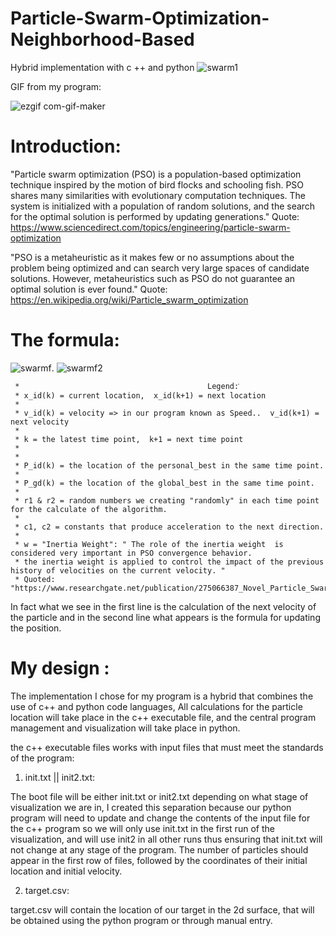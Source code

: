 # Particle-Swarm-Optimization-Neighborhood-Based
Hybrid implementation with c ++ and python
![swarm1](https://user-images.githubusercontent.com/75484097/109506006-d82dba00-7aa5-11eb-8878-b044e688297e.jpg)


GIF from my program:

![ezgif com-gif-maker](https://user-images.githubusercontent.com/75484097/109510449-b1be4d80-7aaa-11eb-98d8-63062a25cba4.gif)



# Introduction:
"Particle swarm optimization (PSO) is a population-based optimization technique inspired by the motion of bird flocks and schooling fish. PSO shares many similarities with evolutionary computation techniques. The system is initialized with a population of random solutions, and the search for the optimal solution is performed by updating generations."
Quote: 
https://www.sciencedirect.com/topics/engineering/particle-swarm-optimization

"PSO is a metaheuristic as it makes few or no assumptions about the problem being optimized and can search very large spaces of candidate solutions. However, metaheuristics such as PSO do not guarantee an optimal solution is ever found."
Quote: https://en.wikipedia.org/wiki/Particle_swarm_optimization

# The formula:

![swarmf](https://user-images.githubusercontent.com/75484097/109508250-555a2e80-7aa8-11eb-9f7a-67906e311e10.png). ![swarmf2](https://user-images.githubusercontent.com/75484097/109508261-58551f00-7aa8-11eb-8f55-0dc2c13458cf.png)

     *                                          Legend:ֿ
     * x_id(k) = current location,  x_id(k+1) = next location
     *
     * v_id(k) = velocity => in our program known as Speed..  v_id(k+1) = next velocity
     *
     * k = the latest time point,  k+1 = next time point
     * 
     *
     * P_id(k) = the location of the personal_best in the same time point.
     *
     * P_gd(k) = the location of the global_best in the same time point.
     *
     * r1 & r2 = random numbers we creating "randomly" in each time point for the calculate of the algorithm.
     *
     * c1, c2 = constants that produce acceleration to the next direction.
     *
     * w = "Inertia Weight": " The role of the inertia weight  is considered very important in PSO convergence behavior.
     * the inertia weight is applied to control the impact of the previous history of velocities on the current velocity. "
     * Quoted: "https://www.researchgate.net/publication/275066387_Novel_Particle_Swarm_Optimization_and_Its_Application_in_Calibrating_the_Underwater_Transponder_Coordinates"

In fact what we see in the first line is the calculation of the next velocity of the particle and in the second line what appears is the formula for updating the position.




# My design :

The implementation I chose for my program is a hybrid that combines the use of c++ and python code languages,
All calculations for the particle location will take place in the c++ executable file, and the central program management and visualization will take place in python.

the c++ executable files works with input files that must meet the standards of the program:

1)  init.txt || init2.txt:

The boot file will be either init.txt or init2.txt depending on what stage of visualization we are in,
I created this separation because our python program will need to update and change the contents of the input file for the c++ program 
so we will only use init.txt in the first run of the visualization, 
and will use init2 in all other runs thus ensuring that init.txt will not change at any stage of the program.
The number of particles should appear in the first row of files, followed by the coordinates of their initial location and initial velocity.

2) target.csv:

target.csv will contain the location of our target in the 2d surface, that will be obtained using the python program or through manual entry.








